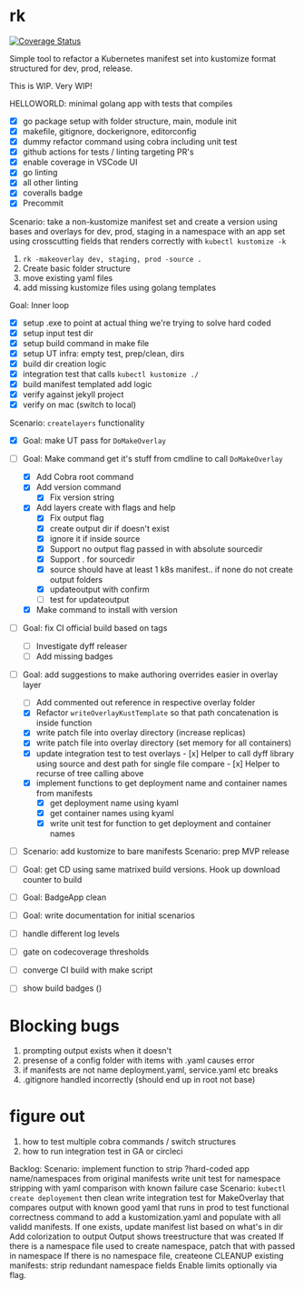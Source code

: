 # rk

[![Coverage Status](https://coveralls.io/repos/github/clarkezone/rk/badge.svg?branch=main)](https://coveralls.io/github/clarkezone/rk?branch=main)

Simple tool to refactor a Kubernetes manifest set
into kustomize format structured for dev, prod, release.

This is WIP. Very WIP!

HELLOWORLD: minimal golang app with tests that compiles

- [x] go package setup with folder structure, main, module init
- [x] makefile, gitignore, dockerignore, editorconfig
- [x] dummy refactor command using cobra including unit test
- [x] github actions for tests / linting targeting PR's
- [x] enable coverage in VSCode UI
- [x] go linting
- [x] all other linting
- [x] coveralls badge
- [x] Precommit

Scenario: take a non-kustomize manifest set and create a version using bases and
overlays for dev, prod, staging in a namespace with an app set using
crosscutting fields that renders correctly with `kubectl kustomize -k`

1. `rk -makeoverlay dev, staging, prod -source .`
2. Create basic folder structure
3. move existing yaml files
4. add missing kustomize files using golang templates

Goal: Inner loop

- [x] setup .exe to point at actual thing we're trying to solve hard coded
- [x] setup input test dir
- [x] setup build command in make file
- [x] setup UT infra: empty test, prep/clean, dirs
- [x] build dir creation logic
- [x] integration test that calls `kubectl kustomize ./`
- [x] build manifest templated add logic
- [x] verify against jekyll project
- [x] verify on mac (switch to local)

Scenario: `createlayers` functionality

- [x] Goal: make UT pass for `DoMakeOverlay`
- [ ] Goal: Make command get it's stuff from cmdline to call `DoMakeOverlay`
  - [x] Add Cobra root command
  - [x] Add version command
    - [x] Fix version string
  - [x] Add layers create with flags and help
    - [x] Fix output flag
    - [x] create output dir if doesn't exist
    - [x] ignore it if inside source
    - [x] Support no output flag passed in with absolute sourcedir
    - [x] Support . for sourcedir
    - [x] source should have at least 1 k8s manifest.. if none do not create output folders
    - [x] updateoutput with confirm
    - [ ] test for updateoutput
  - [x] Make command to install with version
- [ ] Goal: fix CI official build based on tags
  - [ ] Investigate dyff releaser
  - [ ] Add missing badges
- [ ] Goal: add suggestions to make authoring overrides easier in overlay layer
  - [ ] Add commented out reference in respective overlay folder
  - [x] Refactor `writeOverlayKustTemplate` so that path concatenation is inside function
  - [x] write patch file into overlay directory (increase replicas)
  - [x] write patch file into overlay directory (set memory for all containers)
  - [x] update integration test to test overlays - [x] Helper to call dyff library using source and dest path for single file compare - [x] Helper to recurse of tree calling above
  - [x] implement functions to get deployment name and container names from manifests
    - [x] get deployment name using kyaml
    - [x] get container names using kyaml
    - [x] write unit test for function to get deployment and container names
- [ ] Scenario: add kustomize to bare manifests
Scenario: prep MVP release

- [ ] Goal: get CD using same matrixed build versions. Hook up download counter to build
- [ ] Goal: BadgeApp clean
- [ ] Goal: write documentation for initial scenarios
- [ ] handle different log levels
- [ ] gate on codecoverage thresholds
- [ ] converge CI build with make script
- [ ] show build badges ()

# Blocking bugs
1. prompting output exists when it doesn't
2. presense of a config folder with items with .yaml causes error
3. if manifests are not name deployment.yaml, service.yaml etc breaks
4. .gitignore handled incorrectly (should end up in root not base)

# figure out

1. how to test multiple cobra commands / switch structures
2. how to run integration test in GA or circleci

Backlog:
Scenario: implement function to strip ?hard-coded app name/namespaces from original manifests
write unit test for namespace stripping with yaml comparison with known failure case
Scenario: `kubectl create deployement` then clean
write integration test for MakeOverlay that compares output with known good yaml that runs in prod to test functional correctness
command to add a kustomization.yaml and populate with all validd manifests. If one exists, update manifest list based on what's in dir
Add colorization to output
Output shows treestructure that was created
If there is a namespace file used to create namespace, patch that with passed in namespace
If there is no namespace file, createone
CLEANUP existing manifests: strip redundant namespace fields
Enable limits optionally via flag.
